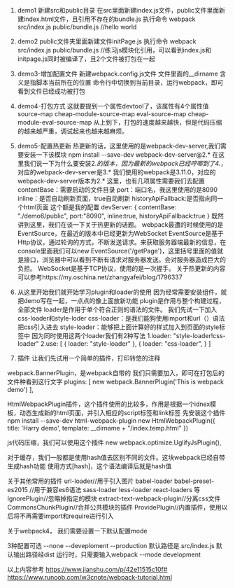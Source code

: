 ﻿1. demo1
新建src和public目录
在src里面新建index.js文件，public文件里面新建index.html文件，且引用不存在的bundle.js
执行命令
webpack src/index.js public/bundle.js
//hello world

2. demo2
public文件夹里面新建文件initPage.js
执行命令
webpack src/index.js public/bundle.js
//练习js模块化引用，可以看到index.js和initpage.js同时被编译了，且2个文件被打包在一起

3. demo3-增加配置文件
新建webpack.config.js文件
文件里面的__dirname 含义是指脚本当前所在的位置
命令行中切换到当前目录，运行webpack，即可看到文件已经成功被打包

4. demo4-打包方式
这就要提到一个属性devtool了，该属性有4个属性值
source-map
cheap-module-source-map
eval-source-map
cheap-module-eval-source-map
从上到下，打包的速度越来越快，但是代码压缩的越来越严重，调试起来也越来越麻烦。

5. demo5-配置热更新
热更新的话，这里使用的是webpack-dev-server,我们需要安装一下该模块
npm install --save-dev webpack-dev-server@2.*
在这里我们说一下为什么要安装2.*的版本，因为最新的webpack已经哼唧到了4.*，对应的webpack-dev-server是3.*
我们使用的webpack是3.11.0，对应的webpack-dev-server版本为2.*
这里，也有几项属性需要我们去配置
contentBase：需要启动的文件目录
port：端口名，我这里使用的是8090
inline：是否自动刷新页面，true自动刷新
historyApiFallback:是否指向同一个html页面
这个额是我的配置
devServer: {
	contentBase: "./demo6/public",
	port:"8090",
	inline:true,
	historyApiFallback:true
}
既然讲到这里，我们在谈一下关于热更新的话题。
webpack最遭的时候使用的是EventSource，在最近的版本中已经更新为WebSocket
EventSource是基于Http协议，通过轮询的方式，不断发送请求。来获取服务器端最新的信息，在console里面我们可以new EventSource('/getPage')，这里括号里面的值就是接口，浏览器中可以看到不断有请求对服务器发送。会对服务器造成巨大的负担。
WebSocket是基于TCP协议，使用的是一次握手。
关于热更新的内容可以参考https://my.oschina.net/zhangyafei/blog/1796337

6. 从这里开始我们就开始学习plugin和loader的使用
因为经常需要安装组件，就把demo写在一起，一点点的像上面放新功能
plugin是作用与整个构建过程，全部文件
loader是作用于单个符合正则的语法的文件。
我们先试一下加入css-loader和style-loder
css-loader：是我们能狗使用import和url（）语法把css引入进去
style-loader：能够把上面计算好的样式加入到页面的style标签中
因为同时使用这两个loader我们有2种写法
1.loader: "style-loader!css-loader"
2.use: [
            {
                loader: "style-loader"
            }, {
                loader: "css-loader",
            }
        ]

7. 插件
让我们先试用一个简单的插件，打印转悠的注释

webpack.BannerPlugin，是webpack自带的
我们只需要加入，即可在打包后的文件种看到这行文字
 plugins: [
    new webpack.BannerPlugin('This is webpack demo')
],

HtmlWebpackPlugin插件，这个插件使用的比较多，作用是根据一个idnex模板，动态生成新的html页面，并引入相应的script标签和link标签
先安装这个插件
npm install --save-dev html-webpack-plugin
new HtmlWebpackPlugin({
	title: 'Harry demo',
	template: __dirname + "/index.temp.html"
})

js代码压缩，我们可以使用这个插件
new webpack.optimize.UglifyJsPlugin(),

对于缓存，我们一般都是使用hash值去区别不同的文件。这块webpack已经自带生成hash功能
使用方式[hash]，这个语法编译后就是hash值

关于其他常用的插件
url-loader//用于引入图片
babel-loader babel-preset-es2015 //用于兼容es6语法
sass-loader 
less-loader
react-loaders
等
IgnorePlugin//忽略掉指定的模块
extract-text-webpack-plugin//分离css文件
CommonsChunkPlugin//合并公共模块的插件
ProvidePlugin//内置插件，使用以后将不再需要import和require进行引入


关于webpack4，
我们需要设置一下默认配置mode

3种配置可选
--none
--deveploment
--production
默认路径是.src/index.js
默认输出路径经dist
运行时，只需要输入webpack --mode development



以上内容参考
https://www.jianshu.com/p/42e11515c10f#
https://www.runoob.com/w3cnote/webpack-tutorial.html